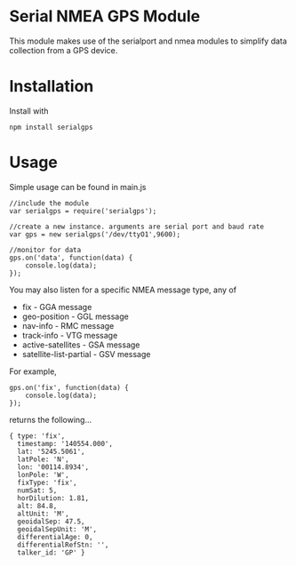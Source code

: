 Serial NMEA GPS Module
======================

This module makes use of the serialport and nmea modules to simplify data collection from a GPS device.

Installation
============

Install with

```
npm install serialgps
```

Usage
=====

Simple usage can be found in main.js

```
//include the module
var serialgps = require('serialgps');

//create a new instance. arguments are serial port and baud rate
var gps = new serialgps('/dev/ttyO1',9600);

//monitor for data
gps.on('data', function(data) {
    console.log(data);
});
```

You may also listen for a specific NMEA message type, any of

* fix - GGA message
* geo-position - GGL message
* nav-info - RMC message
* track-info - VTG message
* active-satellites - GSA message
* satellite-list-partial - GSV message

For example,

```
gps.on('fix', function(data) {
    console.log(data);
});
```
returns the following...
```
{ type: 'fix',
  timestamp: '140554.000',
  lat: '5245.5061',
  latPole: 'N',
  lon: '00114.8934',
  lonPole: 'W',
  fixType: 'fix',
  numSat: 5,
  horDilution: 1.81,
  alt: 84.8,
  altUnit: 'M',
  geoidalSep: 47.5,
  geoidalSepUnit: 'M',
  differentialAge: 0,
  differentialRefStn: '',
  talker_id: 'GP' }
```
